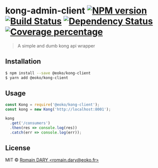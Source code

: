 # kong-admin-client [![NPM version][npm-image]][npm-url] [![Build Status][travis-image]][travis-url] [![Dependency Status][daviddm-image]][daviddm-url] [![Coverage percentage][coveralls-image]][coveralls-url]
> A simple and dumb kong api wrapper

## Installation

```sh
$ npm install --save @eoko/kong-client
$ yarn add @eoko/kong-client
```

## Usage

```js
const Kong = require('@eoko/kong-client');
const kong = new Kong('http://localhost:8001');

kong
  .get('/consumers')
  .then(res => console.log(res))
  .catch(err => console.log(err));
```
## License

MIT © [Romain DARY &lt;romain.dary@eoko.fr&gt;](http://eoko.fr)


[npm-image]: https://badge.fury.io/js/kong-admin-client.svg
[npm-url]: https://npmjs.org/package/kong-admin-client
[travis-image]: https://travis-ci.org/iam-merlin/kong-admin-client.svg?branch=master
[travis-url]: https://travis-ci.org/iam-merlin/kong-admin-client
[daviddm-image]: https://david-dm.org/iam-merlin/kong-admin-client.svg?theme=shields.io
[daviddm-url]: https://david-dm.org/iam-merlin/kong-admin-client
[coveralls-image]: https://coveralls.io/repos/iam-merlin/kong-admin-client/badge.svg
[coveralls-url]: https://coveralls.io/r/iam-merlin/kong-admin-client
